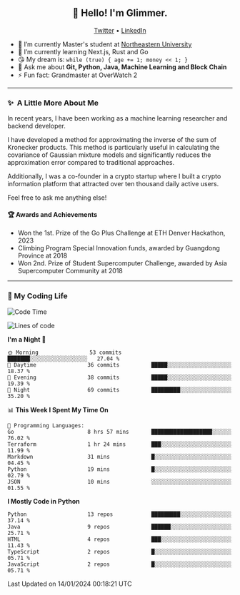 <h2 align="center">👋 Hello! I'm Glimmer.</h2>
<p align="center">
  <a href="https://twitter.com/glimmerllx">Twitter</a> •
  <a href="https://www.linkedin.com/in/glimmer0x/">LinkedIn</a>
</p>

- 🔭 I’m currently Master's student at [Northeastern University](https://www.northeastern.edu/)
- 🌱 I’m currently learning Next.js, Rust and Go
- 😘 My dream is: `while (true) { age += 1; money << 1; }`
- 💬 Ask me about **Git, Python, Java, Machine Learning and Block Chain**
- ⚡ Fun fact: Grandmaster at OverWatch 2

---
### ✨&nbsp; A Little More About Me
In recent years, I have been working as a machine learning researcher and backend developer. 

I have developed a method for approximating the inverse of the sum of Kronecker products. This method is particularly useful in calculating the covariance of Gaussian mixture models and significantly reduces the approximation error compared to traditional approaches.

Additionally, I was a co-founder in a crypto startup where I built a crypto information platform that attracted over ten thousand daily active users.

Feel free to ask me anything else!

#### 🏆 Awards and Achievements
- Won the 1st. Prize of the Go Plus Challenge at ETH Denver Hackathon, 2023
- Climbing Program Special Innovation funds, awarded by Guangdong Province at 2018
- Won 2nd. Prize of Student Supercomputer Challenge, awarded by Asia Supercomputer Community at 2018

---
### 🤗 My Coding Life
<!--START_SECTION:waka-->
![Code Time](http://img.shields.io/badge/Code%20Time-1%2C313%20hrs%2022%20mins-blue)

![Lines of code](https://img.shields.io/badge/From%20Hello%20World%20I%27ve%20Written-2.2%20million%20lines%20of%20code-blue)

**I'm a Night 🦉** 

```text
🌞 Morning                53 commits          ███████░░░░░░░░░░░░░░░░░░   27.04 % 
🌆 Daytime                36 commits          █████░░░░░░░░░░░░░░░░░░░░   18.37 % 
🌃 Evening                38 commits          █████░░░░░░░░░░░░░░░░░░░░   19.39 % 
🌙 Night                  69 commits          █████████░░░░░░░░░░░░░░░░   35.20 % 
```


📊 **This Week I Spent My Time On** 

```text
💬 Programming Languages: 
Go                       8 hrs 57 mins       ███████████████████░░░░░░   76.02 % 
Terraform                1 hr 24 mins        ███░░░░░░░░░░░░░░░░░░░░░░   11.99 % 
Markdown                 31 mins             █░░░░░░░░░░░░░░░░░░░░░░░░   04.45 % 
Python                   19 mins             █░░░░░░░░░░░░░░░░░░░░░░░░   02.79 % 
JSON                     10 mins             ░░░░░░░░░░░░░░░░░░░░░░░░░   01.55 % 
```

**I Mostly Code in Python** 

```text
Python                   13 repos            █████████░░░░░░░░░░░░░░░░   37.14 % 
Java                     9 repos             ██████░░░░░░░░░░░░░░░░░░░   25.71 % 
HTML                     4 repos             ███░░░░░░░░░░░░░░░░░░░░░░   11.43 % 
TypeScript               2 repos             █░░░░░░░░░░░░░░░░░░░░░░░░   05.71 % 
JavaScript               2 repos             █░░░░░░░░░░░░░░░░░░░░░░░░   05.71 % 
```




 Last Updated on 14/01/2024 00:18:21 UTC
<!--END_SECTION:waka-->
